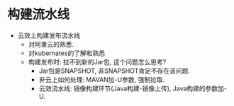 # 构建流水线
* 云效上构建发布流水线
  * 对阿里云的熟悉. 
  * 对kubernates的了解和熟悉
  * 构建发布时: 拉不到新的Jar包, 这个问题怎么思考?
    * Jar包是SNAPSHOT, 非SNAPSHOT肯定不存在该问题. 
    * 非云上如何处理: MAVAN加-U参数, 强制拉取. 
    * 云效流水线: 镜像构建环节(Java构建-镜像上传), Java构建的参数加-U. 
